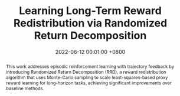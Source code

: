 ---
title:          "Learning Long-Term Reward Redistribution via Randomized Return Decomposition"
date:           2022-06-12 00:01:00 +0800
selected:       true
pub:            "ICLR 2022"
# pub_pre:        "Submitted to "
# pub_post:       'Under review.'
pub_last:       ' <span class="badge badge-pill badge-publication badge-success">Spotlight</span>'
pub_date:       "2022"

abstract: >-

  This work addresses episodic reinforcement learning with trajectory feedback by introducing Randomized Return Decomposition (RRD), a reward redistribution algorithm that uses Monte-Carlo sampling to scale least-squares-based proxy reward learning for long-horizon tasks, achieving significant improvements over baseline methods.

cover:          /assets/images/covers/covers7.png
authors:
  - Zhizhou Ren
  - Ruihan Guo
  - Yuan Zhou
  - Jian Peng




links:
  Paper: https://arxiv.org/pdf/2111.13485
  Code: https://github.com/Stilwell-Git/Randomized-Return-Decomposition
---